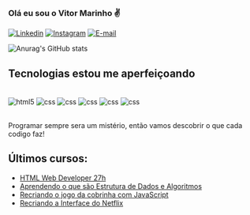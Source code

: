 
### Olá eu sou o Vitor Marinho ✌️

[![Linkedin](https://img.shields.io/badge/LinkedIn-0077B5?style=for-the-badge&logo=linkedin&logoColor=white)](https://www.linkedin.com/in/vitor-marinho/)
[![Instagram](https://img.shields.io/badge/Instagram-E4405F?style=for-the-badge&logo=instagram&logoColor=white)](https://www.instagram.com/viitor_maarinho/)
[![E-mail](https://img.shields.io/badge/Gmail-D14836?style=for-the-badge&logo=gmail&logoColor=white)](https://vitomarinho6@gmail.com/)


![Anurag's GitHub stats](https://github-readme-stats.vercel.app/api?username=VitorSMarinho&show_icons=true&theme=dark)

## Tecnologias estou me aperfeiçoando

<div style="display: inline_black"><br/>
    <img align="center" alt="html5" src="https://img.shields.io/badge/HTML5-E34F26?style=for-the-badge&logo=html5&logoColor=white" />
    <img align="center" alt="css" src="https://img.shields.io/badge/CSS3-1572B6?style=for-the-badge&logo=css3&logoColor=white" />
    <img align="center" alt="css" src="https://img.shields.io/badge/JavaScript-F7DF1E?style=for-the-badge&logo=javascript&logoColor=black" />
    <img align="center" alt="css" src="https://img.shields.io/badge/React-20232A?style=for-the-badge&logo=react&logoColor=61DAFB" />
    <img align="center" alt="css" src="https://img.shields.io/badge/Bootstrap-563D7C?style=for-the-badge&logo=bootstrap&logoColor=white" />
    <img align="center" alt="css" src="https://img.shields.io/badge/Swift-FA7343?style=for-the-badge&logo=swift&logoColor=white" />   
</div><br/>

Programar sempre sera um mistério, então vamos descobrir o que cada codigo faz!

## Últimos cursos:
- [HTML Web Developer 27h](https://www.dio.me/certificate/729CEA7C/share)<br/>
- [Aprendendo o que são Estrutura de Dados e Algoritmos](https://www.dio.me/certificate/A06971BC/share)<br/>
- [Recriando o jogo da cobrinha com JavaScript](https://www.dio.me/certificate/3408B04B/share)<br/>
- [Recriando a Interface do Netflix](https://www.dio.me/certificate/83169508/share)<br/>

